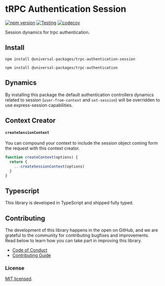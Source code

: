 # tRPC Authentication Session

[![npm version](https://badge.fury.io/js/@universal-packages%2Ftrpc-authentication-session.svg)](https://www.npmjs.com/package/@universal-packages/trpc-authentication-session)
[![Testing](https://github.com/universal-packages/universal-trpc-authentication-session/actions/workflows/testing.yml/badge.svg)](https://github.com/universal-packages/universal-trpc-authentication-session/actions/workflows/testing.yml)
[![codecov](https://codecov.io/gh/universal-packages/universal-trpc-authentication-session/branch/main/graph/badge.svg?token=CXPJSN8IGL)](https://codecov.io/gh/universal-packages/universal-trpc-authentication-session)

Session dynamics for trpc authentication.

## Install

```shell
npm install @universal-packages/trpc-authentication-session

npm install @universal-packages/trpc-authentication
```

## Dynamics

By installing this package the default authentication controllers dynamics related to session (`user-from-context` and `set-session`) will be overridden to use express-session capabilities.

## Context Creator

#### `createSessionContext`

You can compound your context to include the session object coming form the request with this context creator.

```ts
function createContext(options) {
  return {
    ...createSessionContext(options)
  }
}
```

## Typescript

This library is developed in TypeScript and shipped fully typed.

## Contributing

The development of this library happens in the open on GitHub, and we are grateful to the community for contributing bugfixes and improvements. Read below to learn how you can take part in improving this library.

- [Code of Conduct](./CODE_OF_CONDUCT.md)
- [Contributing Guide](./CONTRIBUTING.md)

### License

[MIT licensed](./LICENSE).
